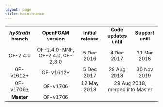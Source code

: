 ```yaml
---
layout: page
title: Maintenance
--- 
```


<table>
  <tr>
    <td align="center"><b><i>hyStrath</i> branch</b></td>
    <td align="center"><b>OpenFOAM version</b></td>
    <td align="center"><b>Initial release</b></td>
    <td align="center"><b>Code updates until</b></td>
    <td align="center"><b>Support until</b></td>
  </tr>
  <tr align="center">
    <td align="center">OF-2.4.0</td>
    <td align="center">OF-2.4.0-MNF, OF-2.4.0, OF-2.3.0</td>
    <td align="center">5 Dec 2016</td>
    <td align="center">4 Dec 2017</td>
    <td align="center">31 Mar 2018</td>
  </tr>
  <tr align="center">
    <td align="center">OF-v1612+</td>
    <td align="center">OF-v1612+</td>
    <td align="center">5 Dec 2017</td>
    <td align="center">29 Aug 2018</td>
    <td align="center">30 Nov 2019</td>
  </tr>
  <tr align="center">  
    <td align="center">OF-v1706<a href="https://vincentcasseau.github.io/contributions/#List-of-external-contributors">*</a></td>
    <td align="center">OF-v1706</td>
    <td align="center">12 May 2018</td>
    <td align="center" colspan="2">29 Aug 2018, merged into Master</td>
  </tr>
  <tr align="center">
    <td align="center"><b>Master</b></td>
    <td align="center">OF-v1706</td>
    <td align="center" colspan="3"> </td>
  </tr>
</table>
